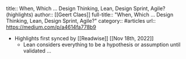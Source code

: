 title:: When, Which … Design Thinking, Lean, Design Sprint, Agile? (highlights)
author:: [[Geert Claes]]
full-title:: "When, Which … Design Thinking, Lean, Design Sprint, Agile?"
category:: #articles
url:: https://medium.com/p/a4614fa778b9

- Highlights first synced by [[Readwise]] [[Nov 18th, 2022]]
	- Lean considers everything to be a hypothesis or assumption until validated …